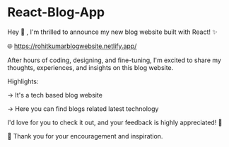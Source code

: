 # React-Blog-App

Hey 👋 ,  I'm thrilled to announce my  new blog website built with React! ✨

🌐 https://rohitkumarblogwebsite.netlify.app/


After  hours of coding, designing, and fine-tuning, I'm excited to share my thoughts, experiences, and insights on this blog website.

Highlights:

-> It's a tech based blog website

-> Here you can find blogs related latest technology 

I'd love for you to check it out, and your feedback is highly appreciated! 🙏



 🙌 Thank you for your encouragement and inspiration.
